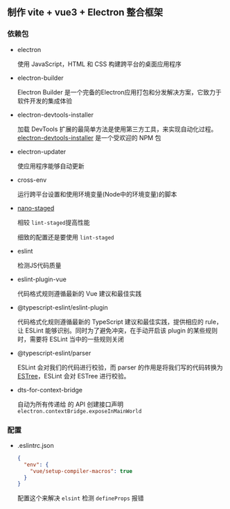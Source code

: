 ## 制作 vite + vue3 + Electron 整合框架

### 依赖包

- electron

  使用 JavaScript，HTML 和 CSS 构建跨平台的桌面应用程序

- electron-builder

  Electron Builder 是一个完备的Electron应用打包和分发解决方案，它致力于软件开发的集成体验

- electron-devtools-installer

  加载 DevTools 扩展的最简单方法是使用第三方工具，来实现自动化过程。 [electron-devtools-installer](https://github.com/MarshallOfSound/electron-devtools-installer) 是一个受欢迎的 NPM 包

- electron-updater

  使应用程序能够自动更新
  
- cross-env

  运行跨平台设置和使用环境变量(Node中的环境变量)的脚本

- [nano-staged](https://github.com/usmanyunusov/nano-staged#readme)

  相较 `lint-staged`提高性能

  细致的配置还是要使用 `lint-staged` 

- eslint

  检测JS代码质量

- eslint-plugin-vue

  代码格式规则遵循最新的 Vue 建议和最佳实践

- @typescript-eslint/eslint-plugin

  代码格式化规则遵循最新的 TypeScript 建议和最佳实践，提供相应的 rule，让 ESLint 能够识别。同时为了避免冲突，在手动开启该 plugin 的某些规则时，需要将 ESLint 当中的一些规则关闭

- @typescript-eslint/parser

  ESLint 会对我们的代码进行校验，而 parser 的作用是将我们写的代码转换为 [ESTree](https://link.zhihu.com/?target=https%3A//github.com/estree/estree)，ESLint 会对 ESTree 进行校验。

- dts-for-context-bridge

  自动为所有传递给 的 API 创建接口声明`electron.contextBridge.exposeInMainWorld`

### 配置

- .eslintrc.json

  ```json
  {
    "env": {
      "vue/setup-compiler-macros": true
    }
  }
  ```

  配置这个来解决 `elsint` 检测 `defineProps` 报错
